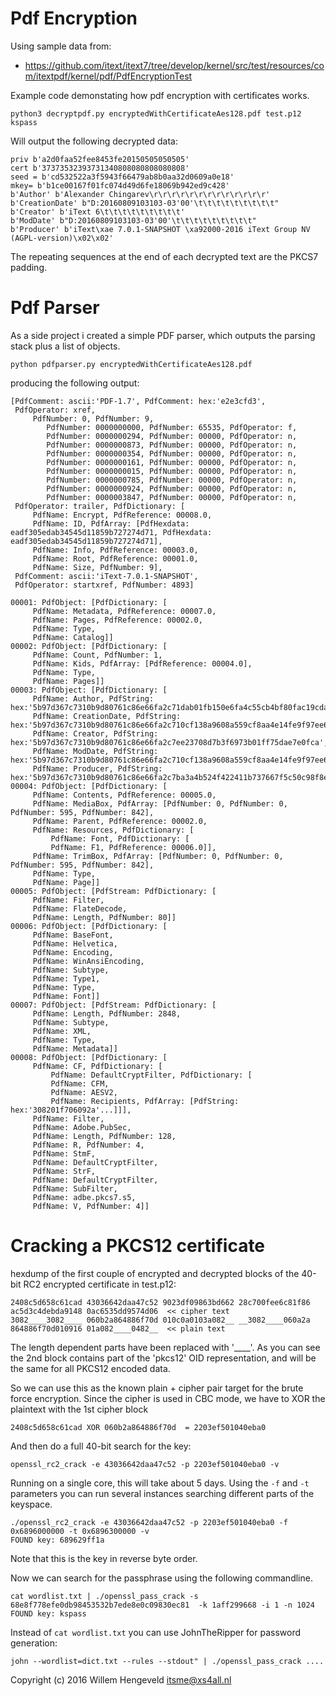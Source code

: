 Pdf Encryption
==============

Using sample data from:
 * https://github.com/itext/itext7/tree/develop/kernel/src/test/resources/com/itextpdf/kernel/pdf/PdfEncryptionTest

Example code demonstating how pdf encryption with certificates works.

    python3 decryptpdf.py encryptedWithCertificateAes128.pdf test.p12 kspass

Will output the following decrypted data:

    priv b'a2d0faa52fee8453fe20150505050505'
    cert b'37373532393731340808080808080808'
    seed = b'cd532522a3f5943f66479ab8b0aa32d0609a0e18'
    mkey= b'b1ce00167f01fc074d49d6fe18069b942ed9c428'
    b'Author' b'Alexander Chingarev\r\r\r\r\r\r\r\r\r\r\r\r\r'
    b'CreationDate' b"D:20160809103103-03'00'\t\t\t\t\t\t\t\t\t"
    b'Creator' b'iText 6\t\t\t\t\t\t\t\t\t'
    b'ModDate' b"D:20160809103103-03'00'\t\t\t\t\t\t\t\t\t"
    b'Producer' b'iText\xae 7.0.1-SNAPSHOT \xa92000-2016 iText Group NV (AGPL-version)\x02\x02'

The repeating sequences at the end of each decrypted text are the PKCS7 padding.


Pdf Parser
==========

As a side project i created a simple PDF parser, which outputs the parsing stack plus a list of objects.

    python pdfparser.py encryptedWithCertificateAes128.pdf

producing the following output:

    [PdfComment: ascii:'PDF-1.7', PdfComment: hex:'e2e3cfd3', 
     PdfOperator: xref,
         PdfNumber: 0, PdfNumber: 9,
            PdfNumber: 0000000000, PdfNumber: 65535, PdfOperator: f,
            PdfNumber: 0000000294, PdfNumber: 00000, PdfOperator: n,
            PdfNumber: 0000000873, PdfNumber: 00000, PdfOperator: n,
            PdfNumber: 0000000354, PdfNumber: 00000, PdfOperator: n,
            PdfNumber: 0000000161, PdfNumber: 00000, PdfOperator: n,
            PdfNumber: 0000000015, PdfNumber: 00000, PdfOperator: n,
            PdfNumber: 0000000785, PdfNumber: 00000, PdfOperator: n,
            PdfNumber: 0000000924, PdfNumber: 00000, PdfOperator: n,
            PdfNumber: 0000003847, PdfNumber: 00000, PdfOperator: n,
     PdfOperator: trailer, PdfDictionary: [
         PdfName: Encrypt, PdfReference: 00008.0, 
         PdfName: ID, PdfArray: [PdfHexdata: eadf305edab34545d11859b727274d71, PdfHexdata: eadf305edab34545d11859b727274d71], 
         PdfName: Info, PdfReference: 00003.0, 
         PdfName: Root, PdfReference: 00001.0, 
         PdfName: Size, PdfNumber: 9],
     PdfComment: ascii:'iText-7.0.1-SNAPSHOT',
     PdfOperator: startxref, PdfNumber: 4893]

    00001: PdfObject: [PdfDictionary: [
         PdfName: Metadata, PdfReference: 00007.0, 
         PdfName: Pages, PdfReference: 00002.0, 
         PdfName: Type, 
         PdfName: Catalog]]
    00002: PdfObject: [PdfDictionary: [
         PdfName: Count, PdfNumber: 1, 
         PdfName: Kids, PdfArray: [PdfReference: 00004.0], 
         PdfName: Type, 
         PdfName: Pages]]
    00003: PdfObject: [PdfDictionary: [
         PdfName: Author, PdfString: hex:'5b97d367c7310b9d80761c86e66fa2c71dab01fb150e6fa4c55cb4bf80fac19cda79513966f9d6c1e938080fc8c87800', 
         PdfName: CreationDate, PdfString: hex:'5b97d367c7310b9d80761c86e66fa2c710cf138a9608a559cf8aa4e14fe9f97ee6e7ef89029fb1f7399dd9e64b0d7cab', 
         PdfName: Creator, PdfString: hex:'5b97d367c7310b9d80761c86e66fa2c7ee23708d7b3f6973b01ff75dae7e0fca', 
         PdfName: ModDate, PdfString: hex:'5b97d367c7310b9d80761c86e66fa2c710cf138a9608a559cf8aa4e14fe9f97ee6e7ef89029fb1f7399dd9e64b0d7cab', 
         PdfName: Producer, PdfString: hex:'5b97d367c7310b9d80761c86e66fa2c7ba3a4b524f422411b737667f5c50c98f8e864b96999ed6247270483364dd492a28c0a6f50da37bfe8e0ad618f419d4e77f31179bf7502fd8606af1b81e271ae3']]
    00004: PdfObject: [PdfDictionary: [
         PdfName: Contents, PdfReference: 00005.0, 
         PdfName: MediaBox, PdfArray: [PdfNumber: 0, PdfNumber: 0, PdfNumber: 595, PdfNumber: 842], 
         PdfName: Parent, PdfReference: 00002.0, 
         PdfName: Resources, PdfDictionary: [
             PdfName: Font, PdfDictionary: [
             PdfName: F1, PdfReference: 00006.0]], 
         PdfName: TrimBox, PdfArray: [PdfNumber: 0, PdfNumber: 0, PdfNumber: 595, PdfNumber: 842], 
         PdfName: Type, 
         PdfName: Page]]
    00005: PdfObject: [PdfStream: PdfDictionary: [
         PdfName: Filter, 
         PdfName: FlateDecode, 
         PdfName: Length, PdfNumber: 80]]
    00006: PdfObject: [PdfDictionary: [
         PdfName: BaseFont, 
         PdfName: Helvetica, 
         PdfName: Encoding, 
         PdfName: WinAnsiEncoding, 
         PdfName: Subtype, 
         PdfName: Type1, 
         PdfName: Type, 
         PdfName: Font]]
    00007: PdfObject: [PdfStream: PdfDictionary: [
         PdfName: Length, PdfNumber: 2848, 
         PdfName: Subtype, 
         PdfName: XML, 
         PdfName: Type, 
         PdfName: Metadata]]
    00008: PdfObject: [PdfDictionary: [
         PdfName: CF, PdfDictionary: [
             PdfName: DefaultCryptFilter, PdfDictionary: [
             PdfName: CFM, 
             PdfName: AESV2, 
             PdfName: Recipients, PdfArray: [PdfString: hex:'308201f706092a'...]]], 
         PdfName: Filter, 
         PdfName: Adobe.PubSec, 
         PdfName: Length, PdfNumber: 128, 
         PdfName: R, PdfNumber: 4, 
         PdfName: StmF, 
         PdfName: DefaultCryptFilter, 
         PdfName: StrF, 
         PdfName: DefaultCryptFilter, 
         PdfName: SubFilter, 
         PdfName: adbe.pkcs7.s5, 
         PdfName: V, PdfNumber: 4]]


Cracking a PKCS12 certificate
=============================


hexdump of the first couple of encrypted and decrypted blocks of the 40-bit RC2 encrypted certificate in test.p12:

    2408c5d658c61cad 43036642daa47c52 9023df09863bd662 28c700fee6c81f86 ac5d3c4debda9148 0ac6535dd9574d06  << cipher text
    3082____3082____ 060b2a864886f70d 010c0a0103a082__ __3082____060a2a 864886f70d010916 01a082____0482__  << plain text

The length dependent parts have been replaced with '\_\_\_\_'.
As you can see the 2nd block contains part of the 'pkcs12' OID representation,
and will be the same for all PKCS12 encoded data.

So we can use this as the known plain + cipher pair target for the brute force encryption.
Since the cipher is used in CBC mode, we have to XOR the plaintext with the 1st cipher block

    2408c5d658c61cad XOR 060b2a864886f70d  = 2203ef501040eba0

And then do a full 40-bit search for the key:

    openssl_rc2_crack -e 43036642daa47c52 -p 2203ef501040eba0 -v

Running on a single core, this will take about 5 days.
Using the `-f` and `-t` parameters you can run several instances searching different parts
of the keyspace.

    ./openssl_rc2_crack -e 43036642daa47c52 -p 2203ef501040eba0 -f 0x6896000000 -t 0x6896300000 -v
    FOUND key: 689629ff1a

Note that this is the key in reverse byte order.

Now we can search for the passphrase using the following commandline.

    cat wordlist.txt | ./openssl_pass_crack -s 68e8f778efe0db98453532b7ede8e0c09830ec81  -k 1aff299668 -i 1 -n 1024
    FOUND key: kspass

Instead of `cat wordlist.txt`  you can use JohnTheRipper for password generation:

    john --wordlist=dict.txt --rules --stdout" | ./openssl_pass_crack ....



Copyright (c) 2016 Willem Hengeveld <itsme@xs4all.nl>
